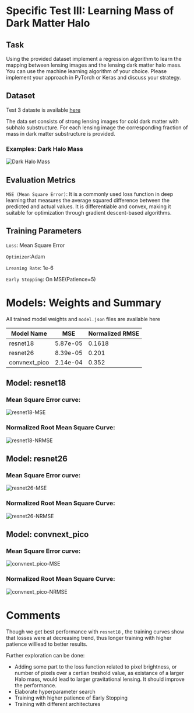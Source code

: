 # Specific Test III: Learning Mass of Dark Matter Halo 

## Task

Using the provided dataset implement a regression algorithm to learn the mapping between lensing images and the lensing dark matter halo mass. You can use the machine learning algorithm of your choice.  Please implement your approach in PyTorch or Keras and discuss your strategy.


## Dataset 

Test 3 dataste is available [here](https://drive.google.com/file/d/1hu472ALwGPBcTCXSAM0VoCWmTktg9j-j/view)


The data set consists of strong lensing images for cold dark matter with subhalo substructure. For each lensing image the corresponding fraction of mass in dark matter substructure is provided.

###  Examples: Dark Halo Mass
![Dark Halo Mass](assets/Dark%20Matter%20Halo%20mass.png)


## Evaluation Metrics

`MSE (Mean Square Error)`: 
It is a commonly used loss function in deep learning that measures the average squared difference between the predicted and actual values. It is differentiable and convex, making it suitable for optimization through gradient descent-based algorithms.

## Training Parameters

`Loss`: Mean Square Error

`Optimizer`:Adam

`Lreaning Rate`: 1e-6

`Early Stopping`: On MSE(Patience=5)


# Models: Weights and Summary

All trained model weights and `model.json` files are available here

| Model Name | MSE | Normalized RMSE |
|------------|-----|----------|
| resnet18    | 5.87e-05 | 0.1618     |
| resnet26    | 8.39e-05 | 0.201     |
| convnext_pico    | 2.14e-04| 0.352     |

## Model: resnet18

### Mean Square Error curve:
![resnet18-MSE](resnet18/resnet18%20-%20MSE.png)

### Normalized Root Mean Square Curve:
![resnet18-NRMSE](resnet18/resnet18%20-%20NRMSE.png)


## Model: resnet26

### Mean Square Error curve:
![resnet26-MSE](resnet26/resnet26%20-%20MSE.png)

### Normalized Root Mean Square Curve:
![resnet26-NRMSE](resnet26/resnet26%20-%20NRMSE.png)


## Model: convnext_pico

### Mean Square Error curve:
![convnext_pico-MSE](convnext_pico/convnext_pico%20-%20MSE.png)

### Normalized Root Mean Square Curve:
![convnext_pico-NRMSE](convnext_pico/convnext_pico%20-%20NRMSE.png)


# Comments

Though we get best performance with `resnet18` , the training curves show  that losses were at decreasing trend, thus longer training with higher patience willlead to better results.

Further exploration can be done:
* Adding some part to the loss function related to pixel brightness, or number of pixels over a certian treshold value, as existance of a larger Halo mass, would lead to larger  gravitational lensing. It should improve the performance.
* Elaborate hyperparameter search
* Training with higher patience of Early Stopping
* Training with different architectures







